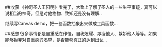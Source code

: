 ##收获
《神奇圣人王阳明》看完了，大致上了解了圣人的一些生平事迹，真可以说相当的神奇。但是对他格物、致知还是没有理解...

继续写Canvas demo，把一些函数抽象出来做成工具函数...

##感想
很多事情都是自重感在作怪，自我炫耀、欺凌他人、嫉妒他人等等。如果能够抛弃对自重感的渴望，是否能够真正的达到出世...
